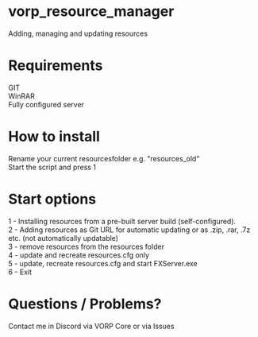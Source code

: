 # vorp_resource_manager
Adding, managing and updating resources

# Requirements
GIT<br />
WinRAR<br />
Fully configured server

# How to install
Rename your current resourcesfolder e.g. "resources_old"<br />
Start the script and press 1

# Start options
1 - Installing resources from a pre-built server build (self-configured).<br />
2 - Adding resources as Git URL for automatic updating or as .zip, .rar, .7z etc. (not automatically updatable)<br />
3 - remove resources from the resources folder<br />
4 - update and recreate resources.cfg only<br />
5 - update, recreate resources.cfg and start FXServer.exe<br />
6 - Exit

# Questions / Problems?
Contact me in Discord via VORP Core or via Issues
